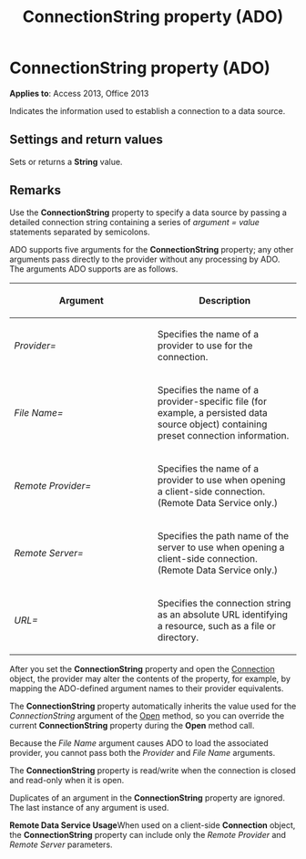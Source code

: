 ﻿---
title: ConnectionString property (ADO)
TOCTitle: ConnectionString property (ADO)
ms:assetid: c67a7daf-258f-d99d-6475-a4aa98d1e99d
ms:mtpsurl: https://msdn.microsoft.com/library/JJ249968(v=office.15)
ms:contentKeyID: 48547627
ms.date: 09/18/2015
mtps_version: v=office.15
---

# ConnectionString property (ADO)


**Applies to**: Access 2013, Office 2013

Indicates the information used to establish a connection to a data source.

## Settings and return values

Sets or returns a **String** value.

## Remarks

Use the **ConnectionString** property to specify a data source by passing a detailed connection string containing a series of *argument* *= value* statements separated by semicolons.

ADO supports five arguments for the **ConnectionString** property; any other arguments pass directly to the provider without any processing by ADO. The arguments ADO supports are as follows.

<table>
<colgroup>
<col style="width: 50%" />
<col style="width: 50%" />
</colgroup>
<thead>
<tr class="header">
<th><p>Argument</p></th>
<th><p>Description</p></th>
</tr>
</thead>
<tbody>
<tr class="odd">
<td><p><em>Provider=</em></p></td>
<td><p>Specifies the name of a provider to use for the connection.</p></td>
</tr>
<tr class="even">
<td><p><em>File Name=</em></p></td>
<td><p>Specifies the name of a provider-specific file (for example, a persisted data source object) containing preset connection information.</p></td>
</tr>
<tr class="odd">
<td><p><em>Remote Provider=</em></p></td>
<td><p>Specifies the name of a provider to use when opening a client-side connection. (Remote Data Service only.)</p></td>
</tr>
<tr class="even">
<td><p><em>Remote Server=</em></p></td>
<td><p>Specifies the path name of the server to use when opening a client-side connection. (Remote Data Service only.)</p></td>
</tr>
<tr class="odd">
<td><p><em>URL=</em></p></td>
<td><p>Specifies the connection string as an absolute URL identifying a resource, such as a file or directory.</p></td>
</tr>
</tbody>
</table>


After you set the **ConnectionString** property and open the [Connection](connection-object-ado.md) object, the provider may alter the contents of the property, for example, by mapping the ADO-defined argument names to their provider equivalents.

The **ConnectionString** property automatically inherits the value used for the *ConnectionString* argument of the [Open](open-method-ado-connection.md) method, so you can override the current **ConnectionString** property during the **Open** method call.

Because the *File Name* argument causes ADO to load the associated provider, you cannot pass both the *Provider* and *File Name* arguments.

The **ConnectionString** property is read/write when the connection is closed and read-only when it is open.

Duplicates of an argument in the **ConnectionString** property are ignored. The last instance of any argument is used.

**Remote Data Service Usage**When used on a client-side **Connection** object, the **ConnectionString** property can include only the *Remote Provider* and *Remote Server* parameters.

